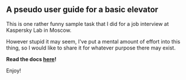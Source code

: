 ## A pseudo user guide for a basic elevator

This is one rather funny sample task that I did for a job interview at Kaspersky Lab in Moscow.

However stupid it may seem, I've put a mental amount of effort into this thing, so I would like to share it for whatever purpose there may exist.   

**Read the docs [here](http://bfxy-elevator.readthedocs.org/en/latest/)!**

Enjoy!

